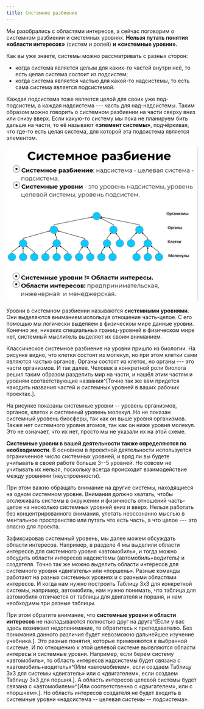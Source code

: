 ```yaml
---
title: Системное разбиение
---
```


Мы разобрались с областями интересов, а сейчас поговорим о системном
разбиении и системных уровнях. **Нельзя путать понятия** **«области
интересов»** (систем и ролей) **и** **«системные уровни».**

Как вы уже знаете, системы можно рассматривать с разных сторон:

-   когда система является целым для каких-то частей внутри неё, то есть
    целая система состоит из подсистем;
-   когда система является частью для какой-то надсистемы, то есть сама
    система является подсистемой.

Каждая подсистема тоже является целой для своих уже под-подсистем, а
каждая надсистема --- часть для над-надсистемы. Таким образом можно
говорить о системном разбиении на части сверху вниз или снизу вверх.
Если какую-то систему мы пока не планируем бить дальше на части, то её
называют **«элемент системы»**, подчёркивая, что где-то есть целая
система, для которой эта подсистема является элементом.


![](04-system-partitioning-14.png)


Уровни в системном разбиении называются **системными уровнями**. Они
выделяются вниманием используя отношение часть-целое. С его помощью мы
логически выделяем в физическом мире данные уровни. Конечно же, никаких
специальных границ-уровней в физическом мире нет, системный мыслитель
выделяет их своим вниманием.

Классическое системное разбиение на уровни пришло из биологии. На
рисунке видно, что клетки состоят из молекул, но при этом клетки сами
являются частью органов. Органы состоят из клеток, но органы --- это
части организмов. И так далее. Человек в конкретной роли биолога решил
таким образом разделить мир на части, и нашёл этим частям и уровням
соответствующие названия^[Точно так же вам придется
находить названия частей и системных уровней в ваших рабочих
проектах.].

На рисунке показаны системные уровни -- уровень организмов, органов,
клеток и системный уровень молекул. Но не показан системный уровень
биосферы, так как он выше уровня организмов. Также нет системного уровня
атомов, так как он ниже уровня молекул. Это не означает, что их нет,
просто мы не указали их на этой схеме.

**Системные уровни в вашей деятельности также определяются по
необходимости**. В основном в проектной деятельности используется
ограниченное число системных уровней, и вряд ли вы будете учитывать в
своей работе больше 3--5 уровней. Но совсем не учитывать их нельзя,
поскольку всегда происходит взаимодействие между уровнями
(неустроенности).

При этом важно обращать внимание на другие системы, находящиеся на одном
системном уровне. Внимания должно хватать, чтобы отслеживать системы в
окружении и физичность отношений часть-целое на несколько системных
уровней вниз и вверх. Нельзя работать без концентрированного внимания,
улетать неосознанно мыслью в ментальное пространство или путать что есть
часть, а что целое --- это опасно для проекта.

Зафиксировав системный уровень, мы далее можем обсуждать области
интересов. Например, в разделе 4 мы выделили области интересов для
системного уровня «автомобиль», и тогда можно обсудить области интересов
надсистемы (автомобиль+водитель) и создателя. Точно так же можно
выделить области интересов для системного уровня «двигатель» или
«поршень». Разные команды работают на разных системных уровнях и с
разными областями интересов. И когда нам нужно построить Таблицу 3х3 для
конкретной системы, например, автомобиль, нам нужно понимать, что
таблица для автомобиля отличается от таблицы для двигателя и поршня, и
нам необходимы три разные таблицы.

При этом обратите внимание, что **системные уровни и области интересов**
не накладываются полностью друг на друга^[Если у вас
здесь возникает недопонимание, то обратитесь к преподавателю. Без
понимания данного различия будет невозможно дальнейшее изучение
учебника.]. Это разные понятия, которые применяются к
выбранной системе. И по отношению к этой целевой системе выявляются
области интересы и системные уровни. Например, если берем систему
«автомобиль», то область интересов надсистемы будет связана с
«автомобиль+водитель»^[Или «автомобилем», если создаем
Таблицу 3х3 для системы «двигатель» или с «двигателем», если создаем
Таблицу 3х3 для поршня.]. А область интересов целевой
системы будет связана с «автомобилем»^[Или
соответственно с «двигателем», или с «поршнем».]. Но
область интересов создателя не будет входить в системные уровни
«надсистема -- целевая системы -- подсистема».
